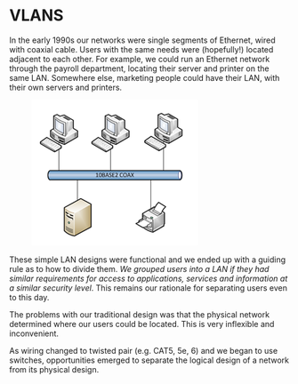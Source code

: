 # VLANS

In the early 1990s our networks were single segments of Ethernet, wired with coaxial cable. Users with the same needs were (hopefully!) located adjacent to each other. For example, we could run an Ethernet network through the payroll department, locating their server and printer on the same LAN. Somewhere else, marketing people could have their LAN, with their own servers and printers.

<figure><img src="../.gitbook/assets/image (4).png" alt=""><figcaption></figcaption></figure>

These simple LAN designs were functional and we ended up with a guiding rule as to how to divide them. _We grouped users into a LAN if they had similar requirements for access to applications, services and information at a similar security level_. This remains our rationale for separating users even to this day.

The problems with our traditional design was that the physical network determined where our users could be located. This is very inflexible and inconvenient.

As wiring changed to twisted pair (e.g. CAT5, 5e, 6) and we began to use switches, opportunities emerged to separate the logical design of a network from its physical design.
